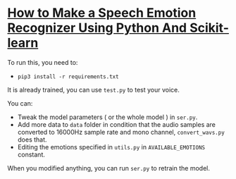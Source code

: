 # [How to Make a Speech Emotion Recognizer Using Python And Scikit-learn](https://www.thepythoncode.com/article/building-a-speech-emotion-recognizer-using-sklearn)
To run this, you need to:
- `pip3 install -r requirements.txt`

It is already trained, you can use `test.py` to test your voice.

You can:
- Tweak the model parameters ( or the whole model ) in `ser.py`.
- Add more data to `data` folder in condition that the audio samples are converted to 16000Hz sample rate and mono channel, `convert_wavs.py` does that.
- Editing the emotions specified in `utils.py` in `AVAILABLE_EMOTIONS` constant.

When you modified anything, you can run `ser.py` to retrain the model.

